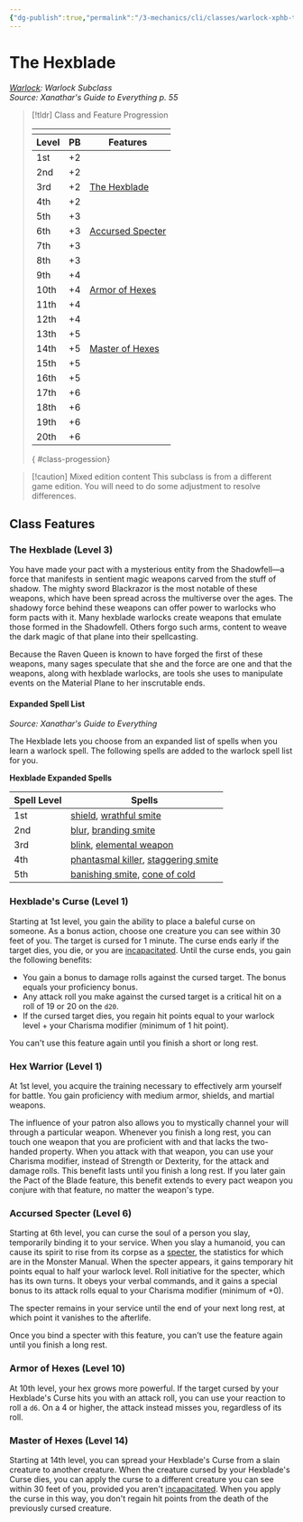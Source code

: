 ```yaml
---
{"dg-publish":true,"permalink":"/3-mechanics/cli/classes/warlock-xphb-the-hexblade-xge/","tags":["ttrpg-cli/compendium/src/5e/xge","ttrpg-cli/subclass/warlock/hexblade"],"created":"2025-02-26T14:43:57.457-05:00","updated":"2025-02-26T17:46:09.314-05:00"}
---
```


# The Hexblade
*[Warlock](warlock-xphb.md): Warlock Subclass*  
*Source: Xanathar's Guide to Everything p. 55*  

> [!tldr] Class and Feature Progression
> 
> <table class="class-progression">
> <thead>
> <tr><th colspan='3'></th></tr>
> <tr class="class-progression"><th class="level">Level</th><th class="pb">PB</th><th class="feature">Features</th></tr>
> </thead><tbody>
> <tr class="class-progression"><td class="level">1st</td><td class="pb">+2</td><td class="feature"></td></tr>
> <tr class="class-progression"><td class="level">2nd</td><td class="pb">+2</td><td class="feature"></td></tr>
> <tr class="class-progression"><td class="level">3rd</td><td class="pb">+2</td><td class="feature"><a href='#The%20Hexblade%20(Level%203)'>The Hexblade</a></td></tr>
> <tr class="class-progression"><td class="level">4th</td><td class="pb">+2</td><td class="feature"></td></tr>
> <tr class="class-progression"><td class="level">5th</td><td class="pb">+3</td><td class="feature"></td></tr>
> <tr class="class-progression"><td class="level">6th</td><td class="pb">+3</td><td class="feature"><a href='#Accursed%20Specter%20(Level%206)'>Accursed Specter</a></td></tr>
> <tr class="class-progression"><td class="level">7th</td><td class="pb">+3</td><td class="feature"></td></tr>
> <tr class="class-progression"><td class="level">8th</td><td class="pb">+3</td><td class="feature"></td></tr>
> <tr class="class-progression"><td class="level">9th</td><td class="pb">+4</td><td class="feature"></td></tr>
> <tr class="class-progression"><td class="level">10th</td><td class="pb">+4</td><td class="feature"><a href='#Armor%20of%20Hexes%20(Level%2010)'>Armor of Hexes</a></td></tr>
> <tr class="class-progression"><td class="level">11th</td><td class="pb">+4</td><td class="feature"></td></tr>
> <tr class="class-progression"><td class="level">12th</td><td class="pb">+4</td><td class="feature"></td></tr>
> <tr class="class-progression"><td class="level">13th</td><td class="pb">+5</td><td class="feature"></td></tr>
> <tr class="class-progression"><td class="level">14th</td><td class="pb">+5</td><td class="feature"><a href='#Master%20of%20Hexes%20(Level%2014)'>Master of Hexes</a></td></tr>
> <tr class="class-progression"><td class="level">15th</td><td class="pb">+5</td><td class="feature"></td></tr>
> <tr class="class-progression"><td class="level">16th</td><td class="pb">+5</td><td class="feature"></td></tr>
> <tr class="class-progression"><td class="level">17th</td><td class="pb">+6</td><td class="feature"></td></tr>
> <tr class="class-progression"><td class="level">18th</td><td class="pb">+6</td><td class="feature"></td></tr>
> <tr class="class-progression"><td class="level">19th</td><td class="pb">+6</td><td class="feature"></td></tr>
> <tr class="class-progression"><td class="level">20th</td><td class="pb">+6</td><td class="feature"></td></tr>
> </tbody></table>{ #class-progession}



> [!caution] Mixed edition content
> This subclass is from a different game edition. You will need to do some adjustment to resolve differences.

## Class Features

### The Hexblade (Level 3)

You have made your pact with a mysterious entity from the Shadowfell—a force that manifests in sentient magic weapons carved from the stuff of shadow. The mighty sword Blackrazor is the most notable of these weapons, which have been spread across the multiverse over the ages. The shadowy force behind these weapons can offer power to warlocks who form pacts with it. Many hexblade warlocks create weapons that emulate those formed in the Shadowfell. Others forgo such arms, content to weave the dark magic of that plane into their spellcasting.

Because the Raven Queen is known to have forged the first of these weapons, many sages speculate that she and the force are one and that the weapons, along with hexblade warlocks, are tools she uses to manipulate events on the Material Plane to her inscrutable ends.

#### Expanded Spell List
_Source: Xanathar's Guide to Everything_

The Hexblade lets you choose from an expanded list of spells when you learn a warlock spell. The following spells are added to the warlock spell list for you.

**Hexblade Expanded Spells**

| Spell Level | Spells |
|-------------|--------|
| 1st | [shield](3-Mechanics/CLI/spells/shield-xphb.md), [wrathful smite](3-Mechanics/CLI/spells/wrathful-smite-xphb.md) |
| 2nd | [blur](3-Mechanics/CLI/spells/blur-xphb.md), [branding smite](3-Mechanics/CLI/spells/shining-smite-xphb.md) |
| 3rd | [blink](3-Mechanics/CLI/spells/blink-xphb.md), [elemental weapon](3-Mechanics/CLI/spells/elemental-weapon-xphb.md) |
| 4th | [phantasmal killer](3-Mechanics/CLI/spells/phantasmal-killer-xphb.md), [staggering smite](3-Mechanics/CLI/spells/staggering-smite-xphb.md) |
| 5th | [banishing smite](3-Mechanics/CLI/spells/banishing-smite-xphb.md), [cone of cold](3-Mechanics/CLI/spells/cone-of-cold-xphb.md) |{ #hexblade-expanded-spells}


### Hexblade's Curse (Level 1)

Starting at 1st level, you gain the ability to place a baleful curse on someone. As a bonus action, choose one creature you can see within 30 feet of you. The target is cursed for 1 minute. The curse ends early if the target dies, you die, or you are [incapacitated](3-Mechanics/CLI/rules/conditions.md#Incapacitated). Until the curse ends, you gain the following benefits:

- You gain a bonus to damage rolls against the cursed target. The bonus equals your proficiency bonus.  
- Any attack roll you make against the cursed target is a critical hit on a roll of 19 or 20 on the `d20`.  
- If the cursed target dies, you regain hit points equal to your warlock level + your Charisma modifier (minimum of 1 hit point).  

You can't use this feature again until you finish a short or long rest.

### Hex Warrior (Level 1)

At 1st level, you acquire the training necessary to effectively arm yourself for battle. You gain proficiency with medium armor, shields, and martial weapons.

The influence of your patron also allows you to mystically channel your will through a particular weapon. Whenever you finish a long rest, you can touch one weapon that you are proficient with and that lacks the two-handed property. When you attack with that weapon, you can use your Charisma modifier, instead of Strength or Dexterity, for the attack and damage rolls. This benefit lasts until you finish a long rest. If you later gain the Pact of the Blade feature, this benefit extends to every pact weapon you conjure with that feature, no matter the weapon's type.

### Accursed Specter (Level 6)

Starting at 6th level, you can curse the soul of a person you slay, temporarily binding it to your service. When you slay a humanoid, you can cause its spirit to rise from its corpse as a [specter](3-Mechanics/CLI/bestiary/undead/specter-xmm.md), the statistics for which are in the Monster Manual. When the specter appears, it gains temporary hit points equal to half your warlock level. Roll initiative for the specter, which has its own turns. It obeys your verbal commands, and it gains a special bonus to its attack rolls equal to your Charisma modifier (minimum of +0).

The specter remains in your service until the end of your next long rest, at which point it vanishes to the afterlife.

Once you bind a specter with this feature, you can't use the feature again until you finish a long rest.

### Armor of Hexes (Level 10)

At 10th level, your hex grows more powerful. If the target cursed by your Hexblade's Curse hits you with an attack roll, you can use your reaction to roll a `d6`. On a 4 or higher, the attack instead misses you, regardless of its roll.

### Master of Hexes (Level 14)

Starting at 14th level, you can spread your Hexblade's Curse from a slain creature to another creature. When the creature cursed by your Hexblade's Curse dies, you can apply the curse to a different creature you can see within 30 feet of you, provided you aren't [incapacitated](3-Mechanics/CLI/rules/conditions.md#Incapacitated). When you apply the curse in this way, you don't regain hit points from the death of the previously cursed creature.